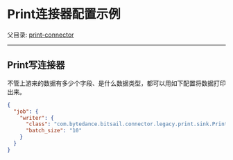 # Print连接器配置示例

父目录: [print-connector](./print.md)

-----

## Print写连接器

不管上游来的数据有多少个字段、是什么数据类型，都可以用如下配置将数据打印出来。


```json
{
  "job": {
    "writer": {
      "class": "com.bytedance.bitsail.connector.legacy.print.sink.PrintSink",
      "batch_size": "10"
    }
  }
}
```